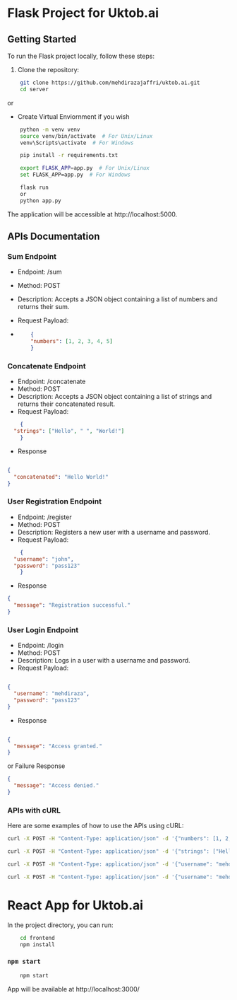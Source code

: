 # Flask Project for Uktob.ai

## Getting Started

To run the Flask project locally, follow these steps:
1. Clone the repository:

```bash
    git clone https://github.com/mehdirazajaffri/uktob.ai.git
    cd server
```
or
- Create Virtual Enviornment if you wish
```bash
    python -m venv venv
    source venv/bin/activate  # For Unix/Linux
    venv\Scripts\activate  # For Windows
```

``` bash
    pip install -r requirements.txt
```

```bash
    export FLASK_APP=app.py  # For Unix/Linux
    set FLASK_APP=app.py  # For Windows
```

```bash
    flask run
    or
    python app.py
```

The application will be accessible at http://localhost:5000.

## APIs Documentation
### Sum Endpoint
- Endpoint: /sum
- Method: POST
- Description: Accepts a JSON object containing a list of numbers and returns their sum.
- Request Payload:

-   ```json
        {
        "numbers": [1, 2, 3, 4, 5]
        }
    ```

### Concatenate Endpoint
- Endpoint: /concatenate
- Method: POST
- Description: Accepts a JSON object containing a list of strings and returns their concatenated result.
- Request Payload:

```json
    {
  "strings": ["Hello", " ", "World!"]
    }
```

- Response
```json

{
  "concatenated": "Hello World!"
}

```

### User Registration Endpoint
- Endpoint: /register
- Method: POST
- Description: Registers a new user with a username and password.
- Request Payload:

```json
    {
  "username": "john",
  "password": "pass123"
    }
```
- Response
```json
{
  "message": "Registration successful."
}
```

### User Login Endpoint
- Endpoint: /login
- Method: POST
- Description: Logs in a user with a username and password.
- Request Payload:

```json

{
  "username": "mehdiraza",
  "password": "pass123"
}
```

- Response
```json

{
  "message": "Access granted."
}
```

or Failure Response

```json
{
  "message": "Access denied."
}

```

### APIs with cURL

Here are some examples of how to use the APIs using cURL:

```bash
curl -X POST -H "Content-Type: application/json" -d '{"numbers": [1, 2, 3, 4, 5]}' http://localhost:5000/sum

curl -X POST -H "Content-Type: application/json" -d '{"strings": ["Hello", " ", "World!"]}' http://localhost:5000/concatenate

curl -X POST -H "Content-Type: application/json" -d '{"username": "mehdiraza", "password": "pass123"}' http://localhost:5000/register

curl -X POST -H "Content-Type: application/json" -d '{"username": "mehdiraza", "password": "pass123"}' http://localhost:5000/login
```



# React App for Uktob.ai

In the project directory, you can run:

```bash
    cd frontend
    npm install
```

### `npm start`

```bash
    npm start
```

App will be available at http://localhost:3000/